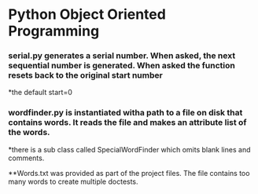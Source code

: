 # Python Object Oriented Programming
### serial.py generates a serial number. When asked, the next sequential number is generated. When asked the function resets back to the original start number
*the default start=0 
### wordfinder.py is instantiated witha path to a file on disk that contains words. It reads the file and makes an attribute list of the words.
*there is a sub class called SpecialWordFinder which omits blank lines and comments. 

**Words.txt was provided as part of the project files. The file contains too many words to create multiple doctests.
